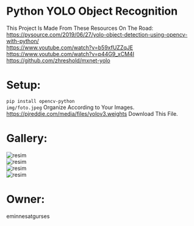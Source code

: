 # Python YOLO Object Recognition
This Project Is Made From These Resources On The Road:<br>
https://pysource.com/2019/06/27/yolo-object-detection-using-opencv-with-python/<br>
https://www.youtube.com/watch?v=b59xfUZZqJE<br>
https://www.youtube.com/watch?v=p44G9_xCM4I<br>
https://github.com/zhreshold/mxnet-yolo<br>
# Setup:
```pip install opencv-python```<br>
```img/foto.jpeg``` Organize According to Your Images.<br>
https://pjreddie.com/media/files/yolov3.weights Download This File.<br>
# Gallery:
![resim](img/1.PNG)<br>
![resim](img/2.png)<br>
![resim](img/3.png)<br>
![resim](img/4.png)<br>

# Owner:
eminnesatgurses
